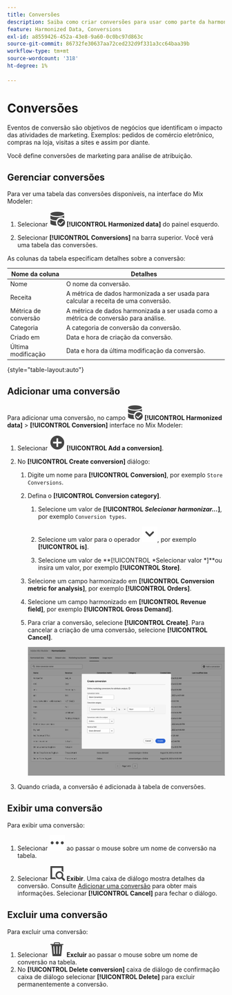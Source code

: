```yaml
---
title: Conversões
description: Saiba como criar conversões para usar como parte da harmonização de seus dados no Mix Modeler.
feature: Harmonized Data, Conversions
exl-id: a8559426-452a-43e8-9a60-0c0bc97d863c
source-git-commit: 86732fe30637aa72ced232d9f331a3cc64baa39b
workflow-type: tm+mt
source-wordcount: '318'
ht-degree: 1%

---
```


# Conversões

Eventos de conversão são objetivos de negócios que identificam o impacto das atividades de marketing. Exemplos: pedidos de comércio eletrônico, compras na loja, visitas a sites e assim por diante.

Você define conversões de marketing para análise de atribuição.

## Gerenciar conversões

Para ver uma tabela das conversões disponíveis, na interface do Mix Modeler:

1. Selecionar ![DataSearch](../assets/icons/DataCheck.svg) **[!UICONTROL Harmonized data]** do painel esquerdo.

1. Selecionar **[!UICONTROL Conversions]** na barra superior. Você verá uma tabela das conversões.

As colunas da tabela especificam detalhes sobre a conversão:

| Nome da coluna | Detalhes |
| --- | ---|
| Nome | O nome da conversão. |
| Receita | A métrica de dados harmonizada a ser usada para calcular a receita de uma conversão. |
| Métrica de conversão | A métrica de dados harmonizada a ser usada como a métrica de conversão para análise. |
| Categoria | A categoria de conversão da conversão. |
| Criado em | Data e hora de criação da conversão. |
| Última modificação | Data e hora da última modificação da conversão. |

{style="table-layout:auto"}

## Adicionar uma conversão

Para adicionar uma conversão, no campo ![DataSearch](../assets/icons/DataCheck.svg) **[!UICONTROL Harmonized data]** > **[!UICONTROL Conversion]** interface no Mix Modeler:

1. Selecionar ![Adicionar](../assets/icons/AddCircle.svg) **[!UICONTROL Add a conversion]**.

1. No **[!UICONTROL Create conversion]** diálogo:

   1. Digite um nome para **[!UICONTROL Conversion]**, por exemplo `Store Conversions`.

   1. Defina o **[!UICONTROL Conversion category]**.

      1. Selecione um valor de **[!UICONTROL *Selecionar harmonizar...*]**, por exemplo `Conversion types`.

      1. Selecione um valor para o operador ![Divisa](../assets/icons/ChevronDown.svg), por exemplo **[!UICONTROL is]**.

      1. Selecione um valor de **[!UICONTROL *Selecionar valor *]**ou insira um valor, por exemplo **[!UICONTROL Store]**.

   1. Selecione um campo harmonizado em **[!UICONTROL Conversion metric for analysis]**, por exemplo **[!UICONTROL Orders]**.

   1. Selecione um campo harmonizado em **[!UICONTROL Revenue field]**, por exemplo **[!UICONTROL Gross Demand]**.

   1. Para criar a conversão, selecione **[!UICONTROL Create]**. Para cancelar a criação de uma conversão, selecione **[!UICONTROL Cancel]**.

      ![Texto alternativo](../assets/create-conversion.png)

1. Quando criada, a conversão é adicionada à tabela de conversões.


## Exibir uma conversão

Para exibir uma conversão:

1. Selecionar ![Mais](../assets/icons/More.svg) ao passar o mouse sobre um nome de conversão na tabela.

1. Selecionar ![Exibir](../assets/icons/ViewDetail.svg) **Exibir**. Uma caixa de diálogo mostra detalhes da conversão. Consulte [Adicionar uma conversão](#add-a-conversion) para obter mais informações. Selecionar **[!UICONTROL Cancel]** para fechar o diálogo.


## Excluir uma conversão

Para excluir uma conversão:

1. Selecionar ![Excluir](../assets/icons/Delete.svg) **Excluir** ao passar o mouse sobre um nome de conversão na tabela.
1. No **[!UICONTROL Delete conversion]** caixa de diálogo de confirmação caixa de diálogo selecionar **[!UICONTROL Delete]** para excluir permanentemente a conversão.
